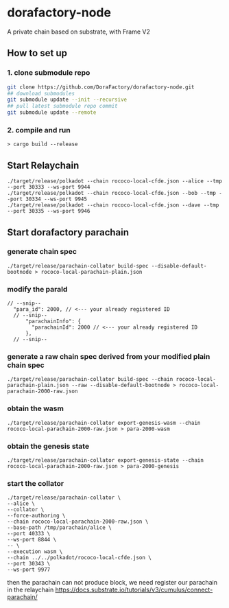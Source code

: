 # dorafactory-node
A private chain based on substrate, with Frame V2

## How to set up
### 1. clone submodule repo
```bash
git clone https://github.com/DoraFactory/dorafactory-node.git
## download submodules
git submodule update --init --recursive
## pull latest submodule repo commit
git submodule update --remote
```
### 2. compile and run
```
> cargo build --release
```

## Start Relaychain

```
./target/release/polkadot --chain rococo-local-cfde.json --alice --tmp --port 30333 --ws-port 9944
./target/release/polkadot --chain rococo-local-cfde.json --bob --tmp --port 30334 --ws-port 9945
./target/release/polkadot --chain rococo-local-cfde.json --dave --tmp --port 30335 --ws-port 9946
```


## Start dorafactory parachain

### generate chain spec
```
./target/release/parachain-collator build-spec --disable-default-bootnode > rococo-local-parachain-plain.json
```

### modify the paraId
```
// --snip--
  "para_id": 2000, // <--- your already registered ID
  // --snip--
      "parachainInfo": {
        "parachainId": 2000 // <--- your already registered ID
      },
  // --snip--
```
### generate a raw chain spec derived from your modified plain chain spec
```
./target/release/parachain-collator build-spec --chain rococo-local-parachain-plain.json --raw --disable-default-bootnode > rococo-local-parachain-2000-raw.json
```

### obtain the wasm
```
./target/release/parachain-collator export-genesis-wasm --chain rococo-local-parachain-2000-raw.json > para-2000-wasm
```

### obtain the genesis state
```
./target/release/parachain-collator export-genesis-state --chain rococo-local-parachain-2000-raw.json > para-2000-genesis
```

### start the collator
```
./target/release/parachain-collator \
--alice \
--collator \
--force-authoring \
--chain rococo-local-parachain-2000-raw.json \
--base-path /tmp/parachain/alice \
--port 40333 \
--ws-port 8844 \
-- \
--execution wasm \
--chain ../../polkadot/rococo-local-cfde.json \
--port 30343 \
--ws-port 9977
```

then the parachain can not produce block, we need register our parachain in the relaychain
https://docs.substrate.io/tutorials/v3/cumulus/connect-parachain/